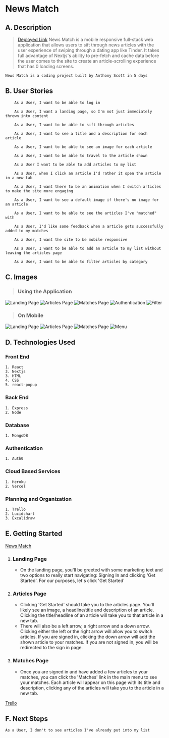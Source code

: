 # News Match
## A. Description
> [Deployed Link](https://news-match.vercel.app/)
News Match is a mobile responsive full-stack web application that allows users to sift through news articles with the user experience of swiping through a dating app like Tinder. It takes full advantage of Nextjs's ability to pre-fetch and cache data before the user comes to the site to create an article-scrolling experience that has 0 loading screens.

    News Match is a coding project built by Anthony Scott in 5 days
   
## B. User Stories
```
    As a User, I want to be able to log in

    As a User, I want a landing page, so I'm not just immediately thrown into content

    As a User, I want to be able to sift through articles

    As a User, I want to see a title and a description for each article

    As a User, I want to be able to see an image for each article

    As a User, I want to be able to travel to the article shown

    As a User I want to be able to add articles to my list

    As a User, when I click an article I'd rather it open the article in a new tab

    As a User, I want there to be an animation when I switch articles to make the site more engaging

    As a User, I want to see a default image if there's no image for an article

    As a User, I want to be able to see the articles I've "matched" with

    As a User, I'd like some feedback when a article gets successfully added to my matches

    As a User, I want the site to be mobile responsive

    As a User, I want to be able to add an article to my list without leaving the articles page

    As a User, I want to be able to filter articles by category
 ```     
## C. Images
>### Using the Application
![Landing Page](assets/imgs/landingPage.png)
![Articles Page](assets/imgs/articlesPage.png)
![Matches Page](assets/imgs/matchesPage.png)
![Authentication](assets/imgs/authentication.png)
![Filter](assets/imgs/dropdownFilter.png)



>### On Mobile
![Landing Page](assets/imgs/mobileLanding.png)
![Articles Page](assets/imgs/mobileLanding.png)
![Matches Page](assets/imgs/mobileLanding.png)
![Menu](assets/imgs/mobileMenu.png)



## D. Technologies Used
### Front End
```
1. React
3. Nextjs
3. HTML
4. CSS
5. react-popup
```
### Back End
```
1. Express
2. Node
```
### Database
```
1. MongoDB
```
### Authentication
```
1. Auth0
```
### Cloud Based Services
```
1. Heroku
2. Vercel
```
### Planning and Organization
```
1. Trello
2. Lucidchart
3. Excalidraw
```


## E. Getting Started
[News Match](https://news-match.vercel.app/)
1) ### Landing Page 
	- On the landing page, you'll be greeted with some marketing text and two options to really start navigating: Signing In and clicking 'Get Started'. For our purposes, let's click 'Get Started'
2) ### Articles Page
	- Clicking 'Get Started' should take you to the articles page. You'll likely see an image, a headline/title and description of an article. Clicking the title/headline of an article will take you to that article in a new tab. 
    - There will also be a left arrow, a right arrow and a down arrow. Clicking either the left or the right arrow will allow you to switch articles. If you are signed in, clicking the down arrow will add the shown article to your matches. If you are not signed in, you will be redirected to the sign in page.
3) ### Matches Page
    - Once you are signed in and have added a few articles to your matches, you can click the 'Matches' link in the main menu to see your matches. Each article will appear on this page with its title and description, clicking any of the articles will take you to the article in a new tab.

[Trello](https://trello.com/b/hHe1W5VM/p4-planning)


## F. Next Steps
```
As a User, I don't to see articles I've already put into my list
```			